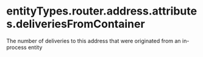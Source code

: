 # entityTypes.router.address.attributes.deliveriesFromContainer

The number of deliveries to this address that were originated from an in-process entity

